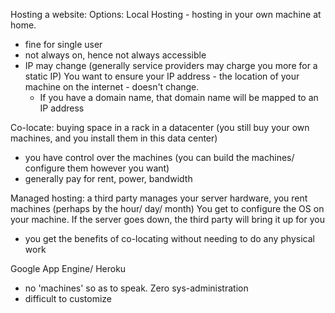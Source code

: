Hosting a website:
Options:
Local Hosting - hosting in your own machine at home.
- fine for single user
- not always on, hence not always accessible
- IP may change (generally service providers may charge you more for a static IP) You want to ensure your IP address - the location of your machine on the internet - doesn't change.
	- If you have a domain name, that domain name will be mapped to an IP address

Co-locate:
buying space in a rack in a datacenter
(you still buy your own machines, and you install them in this data center)
- you have control over the machines (you can build the machines/ configure them however you want)
- generally pay for rent, power, bandwidth

Managed hosting:
a third party manages your server hardware, you rent machines (perhaps by the hour/ day/ month)
You get to configure the OS on your machine. If the server goes down, the third party will bring it up for you
- you get the benefits of co-locating without needing to do any physical work

Google App Engine/ Heroku
- no 'machines' so as to speak. Zero sys-administration
- difficult to customize
